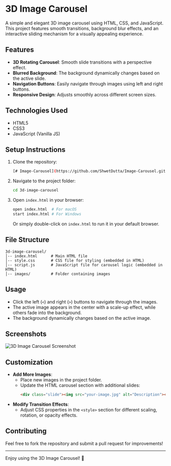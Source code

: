 
# 3D Image Carousel

A simple and elegant 3D image carousel using HTML, CSS, and JavaScript. This project features smooth transitions, background blur effects, and an interactive sliding mechanism for a visually appealing experience.

## Features

- **3D Rotating Carousel**: Smooth slide transitions with a perspective effect.
- **Blurred Background**: The background dynamically changes based on the active slide.
- **Navigation Buttons**: Easily navigate through images using left and right buttons.
- **Responsive Design**: Adjusts smoothly across different screen sizes.

## Technologies Used

- HTML5
- CSS3
- JavaScript (Vanilla JS)

## Setup Instructions

1. Clone the repository:
   ```sh
   [# Image-Carousel](https://github.com/ShwetDutta/Image-Carousel.git)
   ```
2. Navigate to the project folder:
   ```sh
   cd 3d-image-carousel
   ```
3. Open `index.html` in your browser:
   ```sh
   open index.html  # For macOS
   start index.html # For Windows
   ```
   Or simply double-click on `index.html` to run it in your default browser.

## File Structure

```
3d-image-carousel/
│-- index.html      # Main HTML file
│-- style.css       # CSS file for styling (embedded in HTML)
│-- script.js       # JavaScript file for carousel logic (embedded in HTML)
│-- images/         # Folder containing images
```

## Usage

- Click the left (`<`) and right (`>`) buttons to navigate through the images.
- The active image appears in the center with a scale-up effect, while others fade into the background.
- The background dynamically changes based on the active image.

## Screenshots

![3D Image Carousel Screenshot](screenshot.png)

## Customization

- **Add More Images**:
  - Place new images in the project folder.
  - Update the HTML carousel section with additional slides:
    ```html
    <div class="slide"><img src="your-image.jpg" alt="Description"><div class="description">Your Description</div></div>
    ```
- **Modify Transition Effects**:
  - Adjust CSS properties in the `<style>` section for different scaling, rotation, or opacity effects.



## Contributing

Feel free to fork the repository and submit a pull request for improvements!



---
Enjoy using the 3D Image Carousel! 🚀


